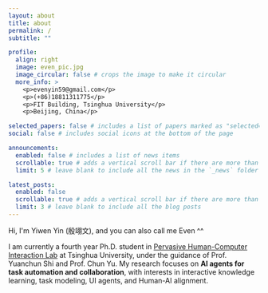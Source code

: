 ```yaml
---
layout: about
title: about
permalink: /
subtitle: ""

profile:
  align: right
  image: even_pic.jpg
  image_circular: false # crops the image to make it circular
  more_info: >
    <p>evenyin59@gmail.com</p>
    <p>(+86)18811311775</p>
    <p>FIT Building, Tsinghua University</p>
    <p>Beijing, China</p>

selected_papers: false # includes a list of papers marked as "selected={true}"
social: false # includes social icons at the bottom of the page

announcements:
  enabled: false # includes a list of news items
  scrollable: true # adds a vertical scroll bar if there are more than 3 news items
  limit: 5 # leave blank to include all the news in the `_news` folder

latest_posts:
  enabled: false
  scrollable: true # adds a vertical scroll bar if there are more than 3 new posts items
  limit: 3 # leave blank to include all the blog posts
---
```


Hi, I'm Yiwen Yin (殷翊文), and you can also call me Even ^^

I am currently a fourth year Ph.D. student in [Pervasive Human-Computer Interaction Lab](https://pi.cs.tsinghua.edu.cn/) at Tsinghua University, under the guidance of Prof. Yuanchun Shi and Prof. Chun Yu. My research focuses on **AI agents for task automation and collaboration**, with interests in interactive knowledge learning, task modeling, UI agents, and Human-AI alignment.
